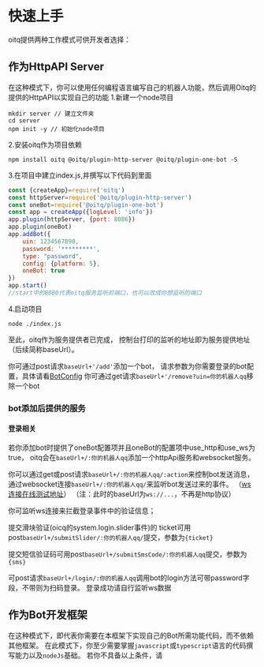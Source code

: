 # 快速上手
oitq提供两种工作模式可供开发者选择：

## 作为HttpAPI Server
在这种模式下，你可以使用任何编程语言编写自己的机器人功能，然后调用Oitq的提供的HttpAPI以实现自己的功能
1.新建一个node项目
```shell
mkdir server // 建立文件夹
cd server
npm init -y // 初始化node项目
```
2.安装oitq作为项目依赖
```shell
npm install oitq @oitq/plugin-http-server @oitq/plugin-one-bot -S
```
3.在项目中建立index.js,并撰写以下代码到里面
```javascript
const {createApp}=require('oitq')
const httpServer=require('@oitq/plugin-http-server')
const oneBot=require('@oitq/plugin-one-bot')
const app = createApp({logLevel: 'info'})
app.plugin(httpServer, {port: 8086})
app.plugin(oneBot)
app.addBot({
    uin: 1234567890,
    password: '*********',
    type: "password",
    config: {platform: 5},
    oneBot: true
})
app.start()
//start中的8080代表oitq服务监听的端口，也可以改成你想监听的端口
```
4.启动项目
```shell
node ./index.js
```
至此，oitq作为服务提供者已完成，
控制台打印的监听的地址即为服务提供地址（后续简称baseUrl）。

你可通过post请求`baseUrl+'/add'`添加一个bot，
请求参数为你需要登录的bot配置，具体请看[BotConfig](/config/bot)
你可通过get请求`baseUrl+'/remove?uin=你的机器人qq`移除一个bot
### bot添加后提供的服务
#### 登录相关
若你添加bot时提供了oneBot配置项并且oneBot的配置项中use_http和use_ws为true，
oitq会在`baseUrl+/:你的机器人qq`添加一个httpApi服务和websocket服务。

你可以通过get或post请求`baseUrl+/:你的机器人qq/:action`来控制bot发送消息，
通过websocket连接`baseUrl+/:你的机器人qq/`来监听bot发送过来的事件。
（[ws连接在线测试地址](http://www.websocket-test.com)）
（注：此时的baseUrl为`ws://...`，不再是http协议）

你可监听ws连接来拦截登录事件中的验证信息；

提交滑块验证(oicq的system.login.slider事件)的
ticket可用post`baseUrl+/submitSlider/:你的机器人qq/`提交，参数为`{ticket}`

提交短信验证码可用post`baseUrl+/submitSmsCode/:你的机器人qq`提交，参数为`{sms}`

可post请求`baseUrl+/login/:你的机器人qq`调用bot的login方法可带password字段，不带则为扫码登录。
登录成功请自行监听ws数据
## 作为Bot开发框架
在这种模式下，即代表你需要在本框架下实现自己的Bot所需功能代码，而不依赖其他框架。
在此模式下，你至少需要掌握`javascript`或`typescript`语言的代码撰写能力以及`nodeJs`基础。
若你不具备以上条件，请
